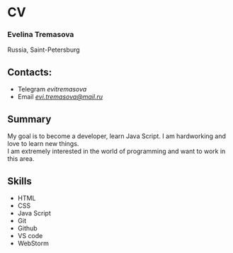 # CV

### Evelina Tremasova  
Russia, Saint-Petersburg
## Contacts:

* Telegram *evitremasova* 
* Email *evi.tremasova@mail.ru*

## Summary
My goal is to become a developer, learn Java Script. I am hardworking and love to learn new things. \
I am extremely interested in the world of programming and want to work in this area.

## Skills

* HTML
* CSS
* Java Script 
* Git
* Github
* VS code
* WebStorm 
